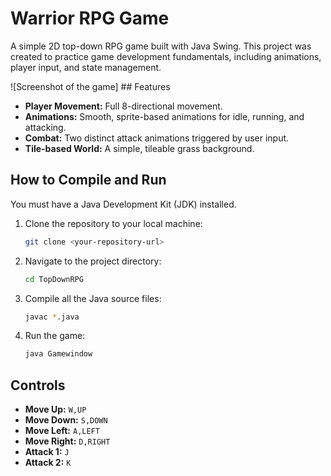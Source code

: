 # Warrior RPG Game

A simple 2D top-down RPG game built with Java Swing. This project was created to practice game development fundamentals, including animations, player input, and state management.

![Screenshot of the game] ## Features

* **Player Movement:** Full 8-directional movement.
* **Animations:** Smooth, sprite-based animations for idle, running, and attacking.
* **Combat:** Two distinct attack animations triggered by user input.
* **Tile-based World:** A simple, tileable grass background.

## How to Compile and Run

You must have a Java Development Kit (JDK) installed.

1.  Clone the repository to your local machine:
    ```bash
    git clone <your-repository-url>
    ```
2.  Navigate to the project directory:
    ```bash
    cd TopDownRPG
    ```
3.  Compile all the Java source files:
    ```bash
    javac *.java
    ```
4.  Run the game:
    ```bash
    java Gamewindow
    ```

## Controls

* **Move Up:** `W,UP`
* **Move Down:** `S,DOWN`
* **Move Left:** `A,LEFT`
* **Move Right:** `D,RIGHT`
* **Attack 1:** `J`
* **Attack 2:** `K`